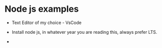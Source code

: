 # Node js examples

- Text Editor of my choice - VsCode

- Install node js, in whatever year you are reading this, always prefer LTS.

- 